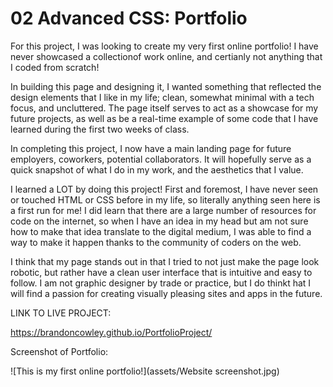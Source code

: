 # 02 Advanced CSS: Portfolio


For this project, I was looking to create my very first online portfolio! I have never showcased a collectionof work online, and certianly not anything that I coded from scratch!

In building this page and designing it, I wanted something that reflected the design elements that I like in my life; clean, somewhat minimal with a tech focus, and uncluttered. The page itself serves to act as a showcase for my future projects, as well as be a real-time example of some code that I have learned during the first two weeks of class. 

In completing this project, I now have a main landing page for future employers, coworkers, potential collaborators. It will hopefully serve as a quick snapshot of what I do in my work, and the aesthetics that I value. 

I learned a LOT by doing this project! First and foremost, I have never seen or touched HTML or CSS before in my life, so literally anything seen here is a first run for me! I did learn that there are a large number of resources for code on the internet, so when I have an idea in my head but am not sure how to make that idea translate to the digital medium, I was able to find a way to make it happen thanks to the community of coders on the web. 

I think that my page stands out in that I tried to not just make the page look robotic, but rather have a clean user interface that is intuitive and easy to follow. I am not graphic designer by trade or practice, but I do thinkt hat I will find a passion for creating visually pleasing sites and apps in the future. 

LINK TO LIVE PROJECT:

https://brandoncowley.github.io/PortfolioProject/

Screenshot of Portfolio:

![This is my first online portfolio!](assets/Website screenshot.jpg)